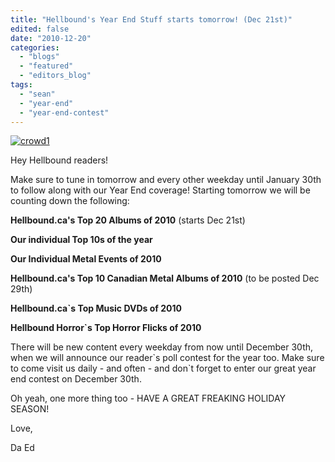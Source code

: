 ```yaml
---
title: "Hellbound's Year End Stuff starts tomorrow! (Dec 21st)"
edited: false
date: "2010-12-20"
categories:
  - "blogs"
  - "featured"
  - "editors_blog"
tags:
  - "sean"
  - "year-end"
  - "year-end-contest"
---
```


[![](http://www.hellbound.ca/wp-content/uploads/2009/07/crowd11-300x128.jpg "crowd1")](http://www.hellbound.ca/wp-content/uploads/2009/07/crowd11.jpg)

Hey Hellbound readers!

Make sure to tune in tomorrow and every other weekday until January 30th to follow along with our Year End coverage! Starting tomorrow we will be counting down the following:

**Hellbound.ca's Top 20 Albums of 2010** (starts Dec 21st)

**Our individual Top 10s of the year**

**Our Individual Metal Events of 2010**

**Hellbound.ca's Top 10 Canadian Metal Albums of 2010** (to be posted Dec 29th)

**Hellbound.ca\`s Top Music DVDs of 2010**

**Hellbound Horror\`s Top Horror Flicks of 2010**

There will be new content every weekday from now until December 30th, when we will announce our reader\`s poll contest for the year too. Make sure to come visit us daily - and often - and don\`t forget to enter our great year end contest on December 30th.

Oh yeah, one more thing too - HAVE A GREAT FREAKING HOLIDAY SEASON!

Love,

Da Ed
